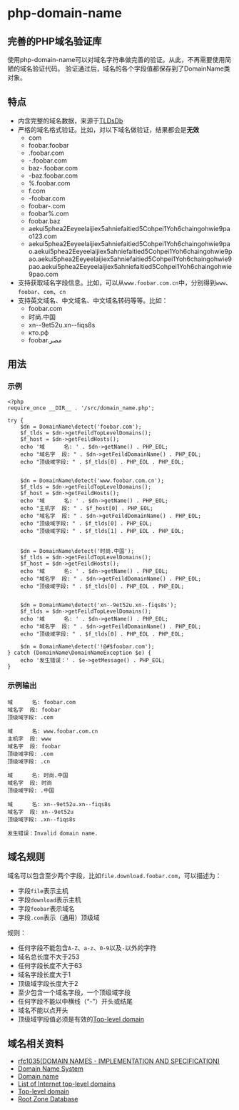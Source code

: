 # php-domain-name
## 完善的PHP域名验证库

使用php-domain-name可以对域名字符串做完善的验证。从此，不再需要使用简陋的域名验证代码。
验证通过后，域名的各个字段值都保存到了DomainName类对象。

## 特点
* 内含完整的域名数据，来源于[TLDsDb](https://github.com/fifilyu/TLDsDb)
* 严格的域名格式验证。比如，对以下域名做验证，结果都会是**无效**
    * com
    * foobar.foobar
    * .foobar.com
    * -.foobar.com
    * baz-.foobar.com
    * -baz.foobar.com
    * %.foobar.com
    * f.com
    * -foobar.com
    * foobar-.com
    * foobar%.com
    * foobar.baz
    * aekui5phea2Eeyeelaijiex5ahniefaitied5Cohpei1Yoh6chaingohwie9pao123.com
    * aekui5phea2Eeyeelaijiex5ahniefaitied5Cohpei1Yoh6chaingohwie9pao.aekui5phea2Eeyeelaijiex5ahniefaitied5Cohpei1Yoh6chaingohwie9pao.aekui5phea2Eeyeelaijiex5ahniefaitied5Cohpei1Yoh6chaingohwie9pao.aekui5phea2Eeyeelaijiex5ahniefaitied5Cohpei1Yoh6chaingohwie9pao.com
* 支持获取域名字段信息。比如，可以从`www.foobar.com.cn`中，分别得到`www`、`foobar`、`com`、`cn`
* 支持英文域名、中文域名、中文域名转码等等。比如：
    * foobar.com
    * 时尚.中国
    * xn--9et52u.xn--fiqs8s
    * кто.рф
    * foobar.مصر

## 用法

### 示例

    <?php
    require_once __DIR__ . '/src/domain_name.php';
    
    try {
        $dn = DomainName\detect('foobar.com');
        $f_tlds = $dn->getFeildTopLevelDomains();
        $f_host = $dn->getFeildHosts();
        echo '域      名: ' . $dn->getName() . PHP_EOL;
        echo "域名字  段: " . $dn->getFeildDomainName() . PHP_EOL;
        echo "顶级域字段: " . $f_tlds[0] . PHP_EOL . PHP_EOL;
    
    
        $dn = DomainName\detect('www.foobar.com.cn');
        $f_tlds = $dn->getFeildTopLevelDomains();
        $f_host = $dn->getFeildHosts();
        echo '域      名: ' . $dn->getName() . PHP_EOL;
        echo "主机字  段: " . $f_host[0] . PHP_EOL;
        echo "域名字  段: " . $dn->getFeildDomainName() . PHP_EOL;
        echo "顶级域字段: " . $f_tlds[0] . PHP_EOL;
        echo "顶级域字段: " . $f_tlds[1] . PHP_EOL . PHP_EOL;
    
    
        $dn = DomainName\detect('时尚.中国');
        $f_tlds = $dn->getFeildTopLevelDomains();
        $f_host = $dn->getFeildHosts();
        echo '域      名: ' . $dn->getName() . PHP_EOL;
        echo "域名字  段: " . $dn->getFeildDomainName() . PHP_EOL;
        echo "顶级域字段: " . $f_tlds[0] . PHP_EOL . PHP_EOL;
    
    
        $dn = DomainName\detect('xn--9et52u.xn--fiqs8s');
        $f_tlds = $dn->getFeildTopLevelDomains();
        echo '域      名: ' . $dn->getName() . PHP_EOL;
        echo "域名字  段: " . $dn->getFeildDomainName() . PHP_EOL;
        echo "顶级域字段: " . $f_tlds[0] . PHP_EOL . PHP_EOL;
    
        $dn = DomainName\detect('!@#$foobar.com');
    } catch (DomainName\DomainNameException $e) {
        echo '发生错误：' . $e->getMessage() . PHP_EOL;
    }

### 示例输出

    域      名: foobar.com
    域名字  段: foobar
    顶级域字段: .com
    
    域      名: www.foobar.com.cn
    主机字  段: www
    域名字  段: foobar
    顶级域字段: .com
    顶级域字段: .cn
    
    域      名: 时尚.中国
    域名字  段: 时尚
    顶级域字段: .中国
    
    域      名: xn--9et52u.xn--fiqs8s
    域名字  段: xn--9et52u
    顶级域字段: .xn--fiqs8s
    
    发生错误：Invalid domain name.


## 域名规则

域名可以包含至少两个字段，比如`file.download.foobar.com`，可以描述为：
* 字段`file`表示主机
* 字段`download`表示主机
* 字段`foobar`表示域名
* 字段`.com`表示（通用）顶级域

规则：
* 任何字段不能包含`A-Z`、`a-z`、`0-9`以及`-`以外的字符
* 域名总长度不大于253
* 任何字段长度不大于63
* 域名字段长度大于1
* 顶级域字段长度大于2
* 至少包含一个域名字段，一个顶级域字段
* 任何字段不能以中横线（“-”）开头或结尾
* 域名不能以点开头
* 顶级域字段值必须是有效的[Top-level domain](https://en.wikipedia.org/wiki/Top-level_domain)


## 域名相关资料
* [rfc1035(DOMAIN NAMES - IMPLEMENTATION AND SPECIFICATION)
](https://www.ietf.org/rfc/rfc1035.txt)
* [Domain Name System](https://en.wikipedia.org/wiki/Domain_Name_System)
* [Domain name](https://en.wikipedia.org/wiki/Domain_name)
* [List of Internet top-level domains](https://en.wikipedia.org/wiki/List_of_Internet_top-level_domains)
* [Top-level domain](https://en.wikipedia.org/wiki/Top-level_domain)
* [Root Zone Database](http://www.iana.org/domains/root/db)